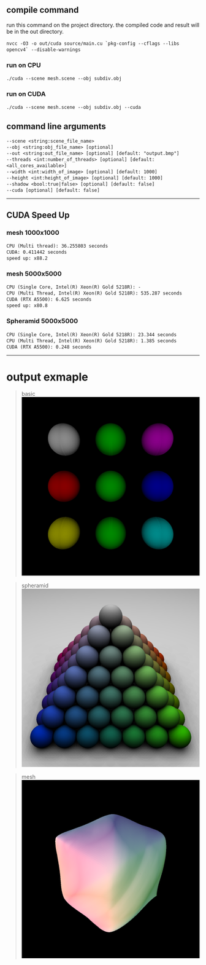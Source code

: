 
<!-- 
<style>
/* General styles for all headers */
h1, h2, h3, h4, h5, h6 {
    font-family: 'Arial', sans-serif; /* Change font family as needed */
    color: #333; /* Dark gray color for better readability */
    margin: 0.5em 0; /* Margin for spacing */
    border: none;
}

/* Specific styles for each header level */
h1 {
    font-size: 2.5em; /* Larger size for main headers */
    border-bottom: 2px solid #ccc; /* Underline for emphasis */
}

h2 {
    font-size: 2em; /* Medium size for sub-headers */
    color: #555; /* Slightly lighter gray */
}

h3 {
    font-size: 1.5em; /* Smaller size for sub-sub-headers */
    color: #777; /* Even lighter gray */
}

h4 {
    font-size: 1.2em;
    font-weight: bold; /* Make it bold for emphasis */
}

h5, h6 {
    font-size: 1em; /* Smallest size for minor headers */
    font-style: italic; /* Italics for differentiation */
}
</style>
 -->

<h2>compile command</h2>

run this command on the project directory. the compiled code and result will be in the out directory.

```console
nvcc -O3 -o out/cuda source/main.cu `pkg-config --cflags --libs opencv4` --disable-warnings
```

<h3>run on CPU</h3>

```console
./cuda --scene mesh.scene --obj subdiv.obj
```

<h3>run on CUDA</h3>

```console
./cuda --scene mesh.scene --obj subdiv.obj --cuda
```


<h2>command line arguments</h2>

```
--scene <string:scene_file_name>
--obj <string:obj_file_name> [optional] 
--out <string:out_file_name> [optional] [default: "output.bmp"]
--threads <int:number_of_threads> [optional] [default: <all_cores_available>]
--width <int:width_of_image> [optional] [default: 1000]
--height <int:height_of_image> [optional] [default: 1000]
--shadow <bool:true|false> [optional] [default: false]
--cuda [optional] [default: false]
```

----------

<h2>CUDA Speed Up</h2>

<h3>mesh 1000x1000</h3>

```console
CPU (Multi thread): 36.255803 seconds
CUDA: 0.411442 seconds
speed up: x88.2
```

<h3>mesh 5000x5000</h3>

```console
CPU (Single Core, Intel(R) Xeon(R) Gold 5218R): -
CPU (Multi Thread, Intel(R) Xeon(R) Gold 5218R): 535.287 seconds
CUDA (RTX A5500): 6.625 seconds
speed up: x80.8
```

<h3>Spheramid 5000x5000 </h3>

```console
CPU (Single Core, Intel(R) Xeon(R) Gold 5218R): 23.344 seconds
CPU (Multi Thread, Intel(R) Xeon(R) Gold 5218R): 1.385 seconds
CUDA (RTX A5500): 0.248 seconds
```

----------


<h1>output exmaple</h1>

> basic
![alt](basic.bmp)

> spheramid
![alt](spheramid.bmp)

> mesh
![alt](mesh.bmp)
